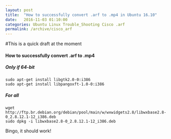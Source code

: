 ```yaml
---
layout: post
title:  "How to successfully convert .arf to .mp4 in Ubuntu 16.10"
date:   2016-11-03 01:10:00
categories: Ubuntu Linux Trouble_Shooting Cisco .arf
permalink: /archive/cisco_arf
---
```


#This is a quick draft at the moment

#### How to successfully convert .arf to .mp4

##### Only if 64-bit
    sudo apt-get install libgtk2.0-0:i386
    sudo apt-get install libpangoxft-1.0-0:i386

##### For all
    wget http://ftp.br.debian.org/debian/pool/main/w/wxwidgets2.8/libwxbase2.8-0_2.8.12.1-12_i386.deb
    sudo dpkg -i libwxbase2.8-0_2.8.12.1-12_i386.deb

Bingo, it should work!

